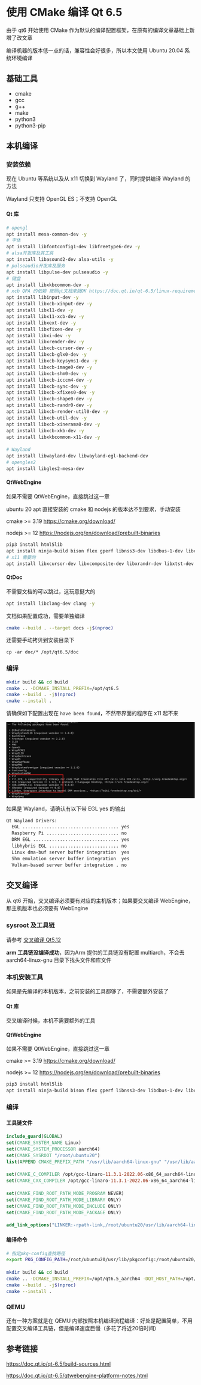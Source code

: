 # 使用 CMake 编译 Qt 6.5

由于 qt6 开始使用 CMake 作为默认的编译配置框架，在原有的编译文章基础上新增了改文章

编译机器的版本低一点的话，兼容性会好很多，所以本文使用 Ubuntu 20.04 系统环境编译

## 基础工具

- cmake
- gcc
- g++
- make
- python3
- python3-pip



## 本机编译

### 安装依赖

现在 Ubuntu 等系统以及从 x11 切换到 Wayland 了，同时提供编译 Wayland 的方法

Wayland 只支持 OpenGL ES；不支持 OpenGL

#### Qt 库

```bash
# opengl
apt install mesa-common-dev -y
# 字体
apt install libfontconfig1-dev libfreetype6-dev -y
# alsa开发库及其工具
apt install libasound2-dev alsa-utils -y
# pulseaudio开发库及服务
apt install libpulse-dev pulseaudio -y
# 键盘
apt install libxkbcommon-dev -y
# xcb QPA 的依赖 按照qt文档来就OK https://doc.qt.io/qt-6.5/linux-requirements.html
apt install libinput-dev -y
apt install libxcb-xinput-dev -y
apt install libx11-dev -y
apt install libx11-xcb-dev -y
apt install libxext-dev -y
apt install libxfixes-dev -y
apt install libxi-dev -y
apt install libxrender-dev -y
apt install libxcb-cursor-dev -y
apt install libxcb-glx0-dev -y
apt install libxcb-keysyms1-dev -y
apt install libxcb-image0-dev -y
apt install libxcb-shm0-dev -y
apt install libxcb-icccm4-dev -y
apt install libxcb-sync-dev -y
apt install libxcb-xfixes0-dev -y
apt install libxcb-shape0-dev -y
apt install libxcb-randr0-dev -y
apt install libxcb-render-util0-dev -y
apt install libxcb-util-dev -y
apt install libxcb-xinerama0-dev -y
apt install libxcb-xkb-dev -y
apt install libxkbcommon-x11-dev -y

# Wayland
apt install libwayland-dev libwayland-egl-backend-dev
# opengles2
apt install libgles2-mesa-dev
```

#### QtWebEngine

如果不需要 QtWebEngine，直接跳过这一章

ubuntu 20 apt 直接安装的 cmake 和 nodejs 的版本达不到要求，手动安装

cmake >= 3.19 <https://cmake.org/download/>

nodejs >= 12 <https://nodejs.org/en/download/prebuilt-binaries>

```bash
pip3 install html5lib
apt install ninja-build bison flex gperf libnss3-dev libdbus-1-dev libcups2-dev -y
# x11 需要的
apt install libxcursor-dev libxcomposite-dev libxrandr-dev libxtst-dev libxshmfence-dev libxkbfile-dev libxdamage-dev -y
```

#### QtDoc

不需要文档的可以跳过，这玩意挺大的

```bash
apt install libclang-dev clang -y
```

文档如果配置成功，需要单独编译

```bash
cmake --build . --target docs -j$(nproc)
```

还需要手动拷贝到安装目录下

```
cp -ar doc/* /opt/qt6.5/doc
```



### 编译

```bash
mkdir build && cd build
cmake .. -DCMAKE_INSTALL_PREFIX=/opt/qt6.5
cmake --build . -j$(nproc)
cmake --install .
```

请确保如下配置出现在 `have been found`，不然带界面的程序在 x11 起不来

![01](img/012/01.png)

如果是 Wayland，请确认有以下带 EGL yes 的输出

```bash
Qt Wayland Drivers:
  EGL .................................... yes
  Raspberry Pi ........................... no
  DRM EGL ................................ yes
  libhybris EGL .......................... no
  Linux dma-buf server buffer integration  yes
  Shm emulation server buffer integration  yes
  Vulkan-based server buffer integration . no
```



## 交叉编译

从 qt6 开始，交叉编译必须要有对应的主机版本；如果要交叉编译 WebEngine，那主机版本也必须要有 WebEngine

### sysroot  及工具链

请参考 [交叉编译 Qt5.12](009.md)

**arm 工具链没编译成功**，因为Arm 提供的工具链没有配置 multiarch，不会去 aarch64-linux-gnu 目录下找头文件和库文件



### 本机安装工具

如果是先编译的本机版本，之前安装的工具都够了，不需要额外安装了

#### Qt 库

交叉编译时候，本机不需要额外的工具

#### QtWebEngine

如果不需要 QtWebEngine，直接跳过这一章

cmake >= 3.19 <https://cmake.org/download/>

nodejs >= 12 <https://nodejs.org/en/download/prebuilt-binaries>

```bash
pip3 install html5lib
apt install ninja-build bison flex gperf libnss3-dev libdbus-1-dev libcups2-dev -y
```

### 编译

#### 工具链文件

```cmake
include_guard(GLOBAL)
set(CMAKE_SYSTEM_NAME Linux)
set(CMAKE_SYSTEM_PROCESSOR aarch64)
set(CMAKE_SYSROOT "/root/ubuntu20")
list(APPEND CMAKE_PREFIX_PATH "/usr/lib/aarch64-linux-gnu" "/usr/lib/aarch64-linux-gnu/cmake")

set(CMAKE_C_COMPILER /opt/gcc-linaro-11.3.1-2022.06-x86_64_aarch64-linux-gnu/bin/aarch64-linux-gnu-gcc)
set(CMAKE_CXX_COMPILER /opt/gcc-linaro-11.3.1-2022.06-x86_64_aarch64-linux-gnu/bin/aarch64-linux-gnu-gcc)

set(CMAKE_FIND_ROOT_PATH_MODE_PROGRAM NEVER)
set(CMAKE_FIND_ROOT_PATH_MODE_LIBRARY ONLY)
set(CMAKE_FIND_ROOT_PATH_MODE_INCLUDE ONLY)
set(CMAKE_FIND_ROOT_PATH_MODE_PACKAGE ONLY)

add_link_options("LINKER:-rpath-link,/root/ubuntu20/usr/lib/aarch64-linux-gnu")
```

#### 编译命令

```bash
# 指定pkg-config查找路径
export PKG_CONFIG_PATH=/root/ubuntu20/usr/lib/pkgconfig:/root/ubuntu20/usr/lib/aarch64-linux-gnu/pkgconfig:/root/ubuntu20/usr/share/pkgconfig

mkdir build && cd build
cmake .. -DCMAKE_INSTALL_PREFIX=/opt/qt6.5_aarch64 -DQT_HOST_PATH=/opt/qt6.5 -DCMAKE_TOOLCHAIN_FILE=/root/qt-cross-aarch64.cmake --log-level=STATUS -DINPUT_opengl=es2
cmake --build . -j$(nproc)
cmake --install .
```

### QEMU

还有一种方案就是在 QEMU 内部按照本机编译流程编译：好处是配置简单，不用配置交叉编译工具链，但是编译速度巨慢（多花了将近20倍时间）



## 参考链接

<https://doc.qt.io/qt-6.5/build-sources.html>

<https://doc.qt.io/qt-6.5/qtwebengine-platform-notes.html>
